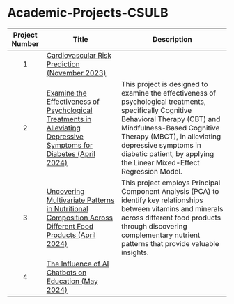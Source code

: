 # Academic-Projects-CSULB
| Project Number | Title | Description |
| :-----------: | ----------- |----------- |
| 1 | [Cardiovascular Risk Prediction (November 2023)](/Cardiovascular-Risk-Prediction-November-2023) | 
| 2 | [Examine the Effectiveness of Psychological Treatments in Alleviating Depressive Symptoms for Diabetes (April 2024)](/Psychological-Treatments-Diabetes-April-2024) | This project is designed to examine the effectiveness of psychological treatments, specifically Cognitive Behavioral Therapy (CBT) and Mindfulness-Based Cognitive Therapy (MBCT), in alleviating depressive symptoms in diabetic patient, by applying the Linear Mixed-Effect Regression Model. |  
| 3 | [Uncovering Multivariate Patterns in Nutritional Composition Across Different Food Products (April 2024)](/Nutritional-Patterns-April-2024) | This project employs Principal Component Analysis (PCA) to identify key relationships between vitamins and minerals across different food products through discovering complementary nutrient patterns that provide valuable insights. | 
| 4 | [The Influence of AI Chatbots on Education (May 2024)](/AI-Chatbots-Education-May-2024)                                                                                                                 |
